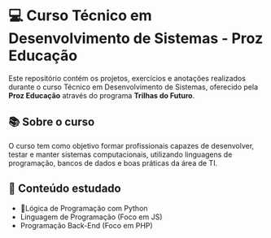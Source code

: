 # 💻 Curso Técnico em Desenvolvimento de Sistemas - Proz Educação&#x20;

Este repositório contém os projetos, exercícios e anotações realizados durante o curso Técnico em Desenvolvimento de Sistemas, oferecido pela **Proz Educação** através do programa **Trilhas do Futuro**.

## 📚 Sobre o curso

O curso tem como objetivo formar profissionais capazes de desenvolver, testar e manter sistemas computacionais, utilizando linguagens de programação, bancos de dados e boas práticas da área de TI.

## 🧠 Conteúdo estudado
- 🐍Lógica de Programação com Python
- Linguagem de Programação (Foco em JS)
- Programação Back-End (Foco em PHP)
